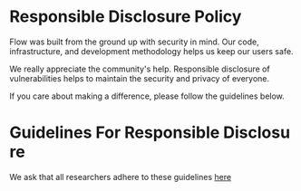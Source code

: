 # Responsible Disclosure Policy

Flow was built from the ground up with security in mind. Our code, infrastructure, and development methodology helps us keep our users safe.

We really appreciate the community's help. Responsible disclosure of vulnerabilities helps to maintain the security and privacy of everyone.

If you care about making a difference, please follow the guidelines below.

# **Guidelines For Responsible Disclosure**

We ask that all researchers adhere to these guidelines [here](https://flow.com/flow-responsible-disclosure)
